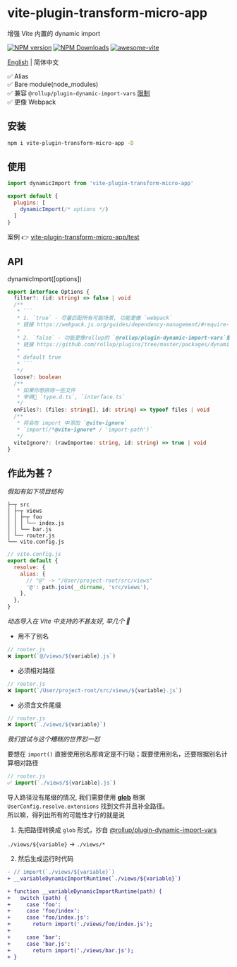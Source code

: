 # vite-plugin-transform-micro-app

增强 Vite 内置的 dynamic import

[![NPM version](https://img.shields.io/npm/v/vite-plugin-transform-micro-app.svg)](https://npmjs.org/package/vite-plugin-transform-micro-app)
[![NPM Downloads](https://img.shields.io/npm/dm/vite-plugin-transform-micro-app.svg?style=flat)](https://npmjs.org/package/vite-plugin-transform-micro-app)
[![awesome-vite](https://awesome.re/badge.svg)](https://github.com/vitejs/awesome-vite)

[English](https://github.com/hlwen/vite-plugin-transform-micro-app#readme) | 简体中文

✅ Alias  
✅ Bare module(node_modules)  
✅ 兼容 `@rollup/plugin-dynamic-import-vars` [限制](https://github.com/rollup/plugins/tree/master/packages/dynamic-import-vars#limitations)  
✅ 更像 Webpack  

## 安装

```bash
npm i vite-plugin-transform-micro-app -D
```

## 使用

```javascript
import dynamicImport from 'vite-plugin-transform-micro-app'

export default {
  plugins: [
    dynamicImport(/* options */)
  ]
}
```

案例 👉 [vite-plugin-transform-micro-app/test](https://github.com/hlwen/vite-plugin-transform-micro-app/blob/main/test)


## API

dynamicImport([options])

```ts
export interface Options {
  filter?: (id: string) => false | void
  /**
   * ```
   * 1. `true` - 尽量匹配所有可能场景, 功能更像 `webpack`
   * 链接 https://webpack.js.org/guides/dependency-management/#require-with-expression
   * 
   * 2. `false` - 功能更像rollup的 `@rollup/plugin-dynamic-import-vars`插件
   * 链接 https://github.com/rollup/plugins/tree/master/packages/dynamic-import-vars#how-it-works
   * 
   * default true
   * ```
   */
  loose?: boolean
  /**
   * 如果你想排除一些文件  
   * 举俩🌰 `type.d.ts`, `interface.ts`
   */
  onFiles?: (files: string[], id: string) => typeof files | void
  /**
   * 将会在 import 中添加 `@vite-ignore`  
   * `import(/*@vite-ignore* / 'import-path')`
   */
  viteIgnore?: (rawImportee: string, id: string) => true | void
}
```

## 作此为甚？

*假如有如下项目结构*

```tree
├─┬ src
│ ├─┬ views
│ │ ├─┬ foo
│ │ │ └── index.js
│ │ └── bar.js
│ └── router.js
└── vite.config.js
```

```js
// vite.config.js
export default {
  resolve: {
    alias: {
      // "@" -> "/User/project-root/src/views"
      '@': path.join(__dirname, 'src/views'),
    },
  },
}
```

*动态导入在 Vite 中支持的不甚友好, 举几个 🌰*

- 用不了别名

```js
// router.js
❌ import(`@/views/${variable}.js`)
```

- 必须相对路径

```js
// router.js
❌ import(`/User/project-root/src/views/${variable}.js`)
```

- 必须含文件尾缀

```js
// router.js
❌ import(`./views/${variable}`)
```

*我们尝试与这个糟糕的世界怼一怼*

要想在 `import()` 直接使用别名那肯定是不行哒；既要使用别名，还要根据别名计算相对路径

```js
// router.js
✅ import(`./views/${variable}.js`)
```

导入路径没有尾缀的情况, 我们需要使用 **[glob](https://www.npmjs.com/package/fast-glob)** 根据 `UserConfig.resolve.extensions` 找到文件并且补全路径。    
所以嘛，得列出所有的可能性才行的就是说

1. 先把路径转换成 `glob` 形式，抄自 [@rollup/plugin-dynamic-import-vars](https://github.com/rollup/plugins/tree/master/packages/dynamic-import-vars#how-it-works)

`./views/${variable}` -> `./views/*`

2. 然后生成运行时代码

```diff
- // import(`./views/${variable}`)
+ __variableDynamicImportRuntime(`./views/${variable}`)

+ function __variableDynamicImportRuntime(path) {
+   switch (path) {
+     case 'foo':
+     case 'foo/index':
+     case 'foo/index.js':
+       return import('./views/foo/index.js');
+ 
+     case 'bar':
+     case 'bar.js':
+       return import('./views/bar.js');
+ }
```
